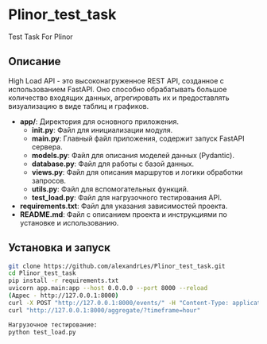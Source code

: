 # Plinor_test_task
Test Task For Plinor

## Описание

High Load API - это высоконагруженное REST API, созданное с использованием FastAPI. Оно способно обрабатывать большое количество входящих данных, агрегировать их и предоставлять визуализацию в виде таблиц и графиков.

- **app/**: Директория для основного приложения.
  - **__init__.py**: Файл для инициализации модуля.
  - **main.py**: Главный файл приложения, содержит запуск FastAPI сервера.
  - **models.py**: Файл для описания моделей данных (Pydantic).
  - **database.py**: Файл для работы с базой данных.
  - **views.py**: Файл для описания маршрутов и логики обработки запросов.
  - **utils.py**: Файл для вспомогательных функций.
  - **test_load.py**: Файл для нагрузочного тестирования API.
- **requirements.txt**: Файл для указания зависимостей проекта.
- **README.md**: Файл с описанием проекта и инструкциями по установке и использованию.

## Установка и запуск

```bash
git clone https://github.com/alexandrLes/Plinor_test_task.git
cd Plinor_test_task
pip install -r requirements.txt
uvicorn app.main:app --host 0.0.0.0 --port 8000 --reload
(Адрес - http://127.0.0.1:8000)
curl -X POST "http://127.0.0.1:8000/events/" -H "Content-Type: application/json" -d '{"ts": 1111111, "a": 1, "B": 7, "C": 3}'
curl "http://127.0.0.1:8000/aggregate/?timeframe=hour"

Нагрузочное тестирование:
python test_load.py

